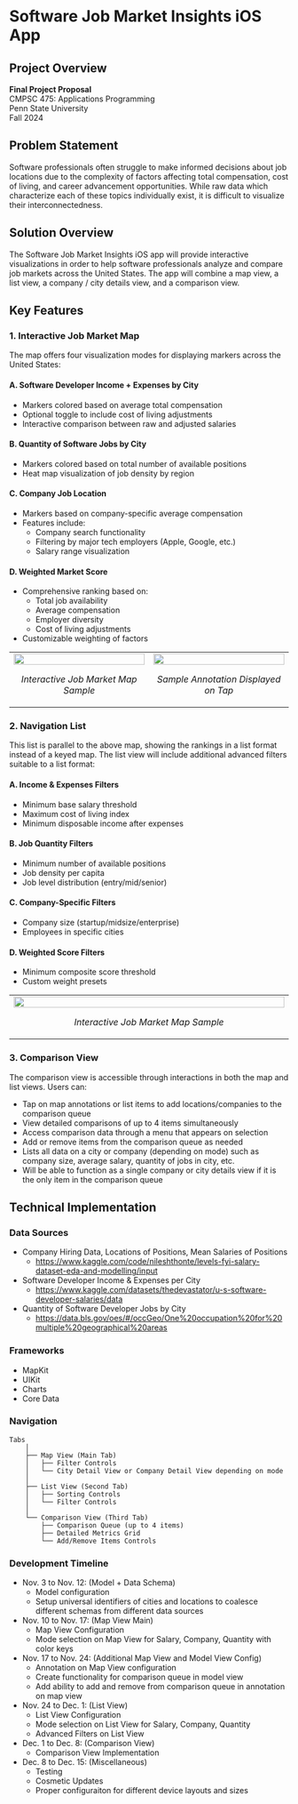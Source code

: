 # Software Job Market Insights iOS App

## Project Overview
**Final Project Proposal**  
CMPSC 475: Applications Programming  
Penn State University  
Fall 2024

## Problem Statement

Software professionals often struggle to make informed decisions about job locations due to the complexity of factors affecting total compensation, cost of living, and career advancement opportunities. While raw data which characterize each of these topics individually exist, it is difficult to visualize their interconnectedness.

## Solution Overview

The Software Job Market Insights iOS app will provide interactive visualizations in order to help software professionals analyze and compare job markets across the United States. The app will combine a map view, a list view, a company / city details view, and a comparison view. 

## Key Features

### 1. Interactive Job Market Map

The map offers four visualization modes for displaying markers across the United States:

#### A. Software Developer Income + Expenses by City
- Markers colored based on average total compensation
- Optional toggle to include cost of living adjustments
- Interactive comparison between raw and adjusted salaries

#### B. Quantity of Software Jobs by City
- Markers colored based on total number of available positions
- Heat map visualization of job density by region

#### C. Company Job Location
- Markers based on company-specific average compensation
- Features include:
  - Company search functionality
  - Filtering by major tech employers (Apple, Google, etc.)
  - Salary range visualization

#### D. Weighted Market Score
- Comprehensive ranking based on:
  - Total job availability
  - Average compensation
  - Employer diversity
  - Cost of living adjustments
- Customizable weighting of factors

<div align="center">
<table>
<tr>
<td width="50%">
  <img src="images/job-market-map.png" width="100%">
  <p align="center"><i>Interactive Job Market Map Sample</i></p>
</td>
<td width="50%">
  <img src="images/job-market-map-annotation.png" width="100%">
  <p align="center"><i>Sample Annotation Displayed on Tap</i></p>
</td>
</tr>
</table>
</div>

### 2. Navigation List 
This list is parallel to the above map, showing the rankings in a list format instead of a keyed map. The list view will include additional advanced filters suitable to a list format:

#### A. Income & Expenses Filters
- Minimum base salary threshold
- Maximum cost of living index
- Minimum disposable income after expenses

#### B. Job Quantity Filters
- Minimum number of available positions
- Job density per capita
- Job level distribution (entry/mid/senior)

#### C. Company-Specific Filters
- Company size (startup/midsize/enterprise)
- Employees in specific cities

#### D. Weighted Score Filters
- Minimum composite score threshold
- Custom weight presets

<div align="center">
<table>
<tr>
<td width="50%">
  <img src="images/city-list.png" width="100%">
  <p align="center"><i>Interactive Job Market Map Sample</i></p>
</td>
</tr>
</table>
</div>

### 3. Comparison View

The comparison view is accessible through interactions in both the map and list views. Users can:
- Tap on map annotations or list items to add locations/companies to the comparison queue
- View detailed comparisons of up to 4 items simultaneously
- Access comparison data through a menu that appears on selection
- Add or remove items from the comparison queue as needed
- Lists all data on a city or company (depending on mode) such as company size, average salary, quantity of jobs in city, etc.
- Will be able to function as a single company or city details view if it is the only item in the comparison queue

## Technical Implementation

### Data Sources
- Company Hiring Data, Locations of Positions, Mean Salaries of Positions
  - https://www.kaggle.com/code/nileshthonte/levels-fyi-salary-dataset-eda-and-modelling/input
- Software Developer Income & Expenses per City
  - https://www.kaggle.com/datasets/thedevastator/u-s-software-developer-salaries/data
- Quantity of Software Developer Jobs by City
  - https://data.bls.gov/oes/#/occGeo/One%20occupation%20for%20multiple%20geographical%20areas

### Frameworks

- MapKit
- UIKit
- Charts
- Core Data

### Navigation
```
Tabs
    │
    ├── Map View (Main Tab)
    │   ├── Filter Controls
    │   └── City Detail View or Company Detail View depending on mode
    │
    ├── List View (Second Tab)
    │   ├── Sorting Controls
    │   └── Filter Controls
    │
    └── Comparison View (Third Tab)
        ├── Comparison Queue (up to 4 items)
        ├── Detailed Metrics Grid
        └── Add/Remove Items Controls
```

### Development Timeline

- Nov. 3 to Nov. 12: (Model + Data Schema)
  - Model configuration
  - Setup universal identifiers of cities and locations to coalesce different schemas from different data sources
- Nov. 10 to Nov. 17: (Map View Main)
  - Map View Configuration
  - Mode selection on Map View for Salary, Company, Quantity with color keys
- Nov. 17 to Nov. 24: (Additional Map View and Model View Config)
  -  Annotation on Map View configuration
  -  Create functionality for comparison queue in model view
  -  Add ability to add and remove from comparison queue in annotation on map view
- Nov. 24 to Dec. 1: (List View)
  - List View Configuration
  - Mode selection on List View for Salary, Company, Quantity
  - Advanced Filters on List View
- Dec. 1 to Dec. 8: (Comparison View)
  - Comparison View Implementation 
- Dec. 8 to Dec. 15: (Miscellaneous)
  - Testing
  - Cosmetic Updates
  - Proper configuraiton for different device layouts and sizes
